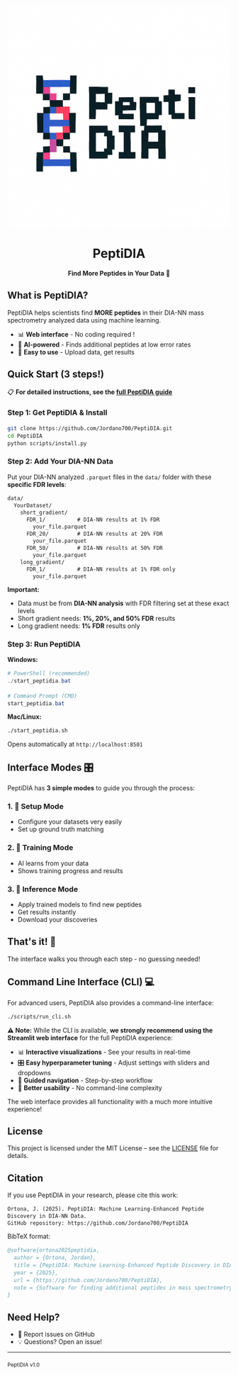 <div align="center">
  <img src="assets/peptidia_official_logo.png" alt="PeptiDIA - Pixel Art DNA Logo" width="500"/>
  
  # PeptiDIA
  **Find More Peptides in Your Data** 🧬
</div>

## What is PeptiDIA?

PeptiDIA helps scientists find **MORE peptides** in their DIA-NN mass spectrometry analyzed data using machine learning.

- 📊 **Web interface** - No coding required !
- 🤖 **AI-powered** - Finds additional peptides at low error rates
- 🔬 **Easy to use** - Upload data, get results

## Quick Start (3 steps!)

📋 **For detailed instructions, see the [full PeptiDIA guide](docs/PEPTIDIA_FULL_GUIDE.md)**

### Step 1: Get PeptiDIA & Install
```bash
git clone https://github.com/Jordano700/PeptiDIA.git
cd PeptiDIA
python scripts/install.py
```

### Step 2: Add Your DIA-NN Data
Put your DIA-NN analyzed `.parquet` files in the `data/` folder with these **specific FDR levels**:
```
data/
  YourDataset/
    short_gradient/
      FDR_1/          # DIA-NN results at 1% FDR
        your_file.parquet
      FDR_20/         # DIA-NN results at 20% FDR  
        your_file.parquet
      FDR_50/         # DIA-NN results at 50% FDR
        your_file.parquet
    long_gradient/  
      FDR_1/          # DIA-NN results at 1% FDR only
        your_file.parquet
```

**Important:** 
- Data must be from **DIA-NN analysis** with FDR filtering set at these exact levels
- Short gradient needs: **1%, 20%, and 50% FDR** results
- Long gradient needs: **1% FDR** results only

### Step 3: Run PeptiDIA

**Windows:**
```powershell
# PowerShell (recommended)
./start_peptidia.bat

# Command Prompt (CMD)
start_peptidia.bat
```

**Mac/Linux:**
```bash
./start_peptidia.sh
```

Opens automatically at `http://localhost:8501`

## Interface Modes 🎛️

PeptiDIA has **3 simple modes** to guide you through the process:

### 1. 🔧 **Setup Mode**
- Configure your datasets very easily
- Set up ground truth matching

### 2. 🎯 **Training Mode** 
- AI learns from your data
- Shows training progress and results 

### 3. 🚀 **Inference Mode**
- Apply trained models to find new peptides
- Get results instantly
- Download your discoveries

## That's it! 🎉

The interface walks you through each step - no guessing needed!

## Command Line Interface (CLI) 💻

For advanced users, PeptiDIA also provides a command-line interface:

```bash
./scripts/run_cli.sh
```

**⚠️ Note:** While the CLI is available, **we strongly recommend using the Streamlit web interface** for the full PeptiDIA experience:
- 📊 **Interactive visualizations** - See your results in real-time
- 🎛️ **Easy hyperparameter tuning** - Adjust settings with sliders and dropdowns
- 🧭 **Guided navigation** - Step-by-step workflow
- 🎯 **Better usability** - No command-line complexity

The web interface provides all functionality with a much more intuitive experience!

## License
This project is licensed under the MIT License – see the [LICENSE](LICENSE) file for details.

## Citation
If you use PeptiDIA in your research, please cite this work:

```
Ortona, J. (2025). PeptiDIA: Machine Learning-Enhanced Peptide Discovery in DIA-NN Data. 
GitHub repository: https://github.com/Jordano700/PeptiDIA
```

BibTeX format:
```bibtex
@software{ortona2025peptidia,
  author = {Ortona, Jordan},
  title = {PeptiDIA: Machine Learning-Enhanced Peptide Discovery in DIA-NN Data},
  year = {2025},
  url = {https://github.com/Jordano700/PeptiDIA},
  note = {Software for finding additional peptides in mass spectrometry data using AI}
}
```

## Need Help?

- 🐛 Report issues on GitHub
- 💡 Questions? Open an issue!

---
<sub>PeptiDIA v1.0</sub>

